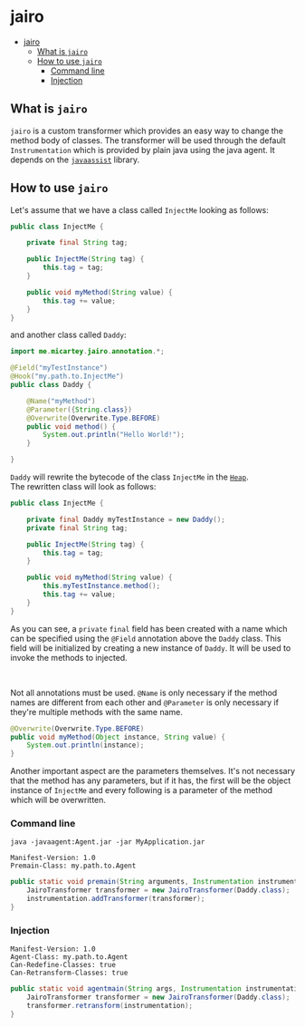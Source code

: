 # jairo

- [jairo](#jairo)
  - [What is `jairo`](#what-is-jairo)
  - [How to use `jairo`](#how-to-use-jairo)
    - [Command line](#command-line)
    - [Injection](#injection)


## What is `jairo`

`jairo` is a custom transformer which provides an easy way to change the method body of classes. The transformer will be used through the default `Instrumentation` which is provided by plain java using the java agent. It depends on the [`javaassist`](https://github.com/jboss-javassist/javassist) library.

## How to use `jairo`

Let's assume that we have a class called `InjectMe` looking as follows:

```java
public class InjectMe {

    private final String tag;

    public InjectMe(String tag) {
        this.tag = tag;
    }

    public void myMethod(String value) {
        this.tag += value;
    }
}
```

and another class called `Daddy`:

```java
import me.micartey.jairo.annotation.*;

@Field("myTestInstance")
@Hook("my.path.to.InjectMe")
public class Daddy {

    @Name("myMethod")
    @Parameter({String.class})
    @Overwrite(Overwrite.Type.BEFORE)
    public void method() {
        System.out.println("Hello World!");
    }

}
```

`Daddy` will rewrite the bytecode of the class `InjectMe` in the [`Heap`](https://docs.oracle.com/javase/specs/jvms/se7/html/jvms-2.html). <br> The rewritten class will look as follows:

```java
public class InjectMe {

    private final Daddy myTestInstance = new Daddy();
    private final String tag;

    public InjectMe(String tag) {
        this.tag = tag;
    }

    public void myMethod(String value) {
        this.myTestInstance.method();
        this.tag += value;
    }
}
```

As you can see, a `private` `final` field has been created with a name which can be specified using the `@Field` annotation above the `Daddy` class. This field will be initialized by creating a new instance of `Daddy`. It will be used to invoke the methods to injected.

<br>

Not all annotations must be used. `@Name` is only necessary if the method names are different from each other and `@Parameter` is only necessary if they're multiple methods with the same name.

```java
@Overwrite(Overwrite.Type.BEFORE)
public void myMethod(Object instance, String value) {
    System.out.println(instance);
}
```

Another important aspect are the parameters themselves. It's not necessary that the method has any parameters, but if it has, the first will be the object instance of `InjectMe` and every following is a parameter of the method which will be overwritten.

### Command line

```text
java -javaagent:Agent.jar -jar MyApplication.jar
```

```text
Manifest-Version: 1.0
Premain-Class: my.path.to.Agent
```

```java
public static void premain(String arguments, Instrumentation instrumentation) {
    JairoTransformer transformer = new JairoTransformer(Daddy.class);
    instrumentation.addTransformer(transformer);
}
```

### Injection

```text
Manifest-Version: 1.0
Agent-Class: my.path.to.Agent
Can-Redefine-Classes: true
Can-Retransform-Classes: true
```

```java
public static void agentmain(String args, Instrumentation instrumentation) {
    JairoTransformer transformer = new JairoTransformer(Daddy.class);
    transformer.retransform(instrumentation);
}
```